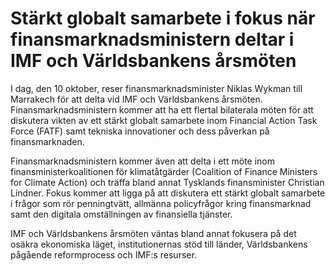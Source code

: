 # Stärkt globalt samarbete i fokus när finansmarknadsministern deltar i IMF och Världsbankens årsmöten

I dag, den 10 oktober, reser finansmarknadsminister Niklas Wykman till Marrakech för att delta vid IMF och Världsbankens årsmöten. Finansmarknadsministern kommer att ha ett flertal bilaterala möten för att diskutera vikten av ett stärkt globalt samarbete inom Financial Action Task Force (FATF) samt tekniska innovationer och dess påverkan på finansmarknaden.

Finansmarknadsministern kommer även att delta i ett möte inom finansministerkoalitionen för klimatåtgärder (Coalition of Finance Ministers for Climate Action) och träffa bland annat Tysklands finansminister Christian Lindner. Fokus kommer att ligga på att diskutera ett stärkt globalt samarbete i frågor som rör penningtvätt, allmänna policyfrågor kring finansmarknad samt den digitala omställningen av finansiella tjänster.

IMF och Världsbankens årsmöten väntas bland annat fokusera på det osäkra ekonomiska läget, institutionernas stöd till länder, Världsbankens pågående reformprocess och IMF:s resurser.
